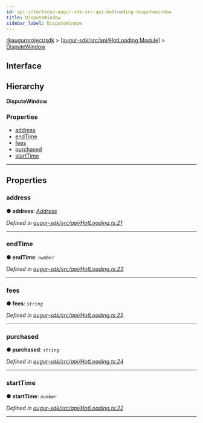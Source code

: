 ```yaml
---
id: api-interfaces-augur-sdk-src-api-hotloading-disputewindow
title: DisputeWindow
sidebar_label: DisputeWindow
---
```


[@augurproject/sdk](api-readme.md) > [[augur-sdk/src/api/HotLoading Module]](api-modules-augur-sdk-src-api-hotloading-module.md) > [DisputeWindow](api-interfaces-augur-sdk-src-api-hotloading-disputewindow.md)

## Interface

## Hierarchy

**DisputeWindow**

### Properties

* [address](api-interfaces-augur-sdk-src-api-hotloading-disputewindow.md#address)
* [endTime](api-interfaces-augur-sdk-src-api-hotloading-disputewindow.md#endtime)
* [fees](api-interfaces-augur-sdk-src-api-hotloading-disputewindow.md#fees)
* [purchased](api-interfaces-augur-sdk-src-api-hotloading-disputewindow.md#purchased)
* [startTime](api-interfaces-augur-sdk-src-api-hotloading-disputewindow.md#starttime)

---

## Properties

<a id="address"></a>

###  address

**● address**: *[Address](api-modules-augur-sdk-src-state-logs-types-module.md#address)*

*Defined in [augur-sdk/src/api/HotLoading.ts:21](https://github.com/AugurProject/augur/blob/3727cd4ec9/packages/augur-sdk/src/api/HotLoading.ts#L21)*

___
<a id="endtime"></a>

###  endTime

**● endTime**: *`number`*

*Defined in [augur-sdk/src/api/HotLoading.ts:23](https://github.com/AugurProject/augur/blob/3727cd4ec9/packages/augur-sdk/src/api/HotLoading.ts#L23)*

___
<a id="fees"></a>

###  fees

**● fees**: *`string`*

*Defined in [augur-sdk/src/api/HotLoading.ts:25](https://github.com/AugurProject/augur/blob/3727cd4ec9/packages/augur-sdk/src/api/HotLoading.ts#L25)*

___
<a id="purchased"></a>

###  purchased

**● purchased**: *`string`*

*Defined in [augur-sdk/src/api/HotLoading.ts:24](https://github.com/AugurProject/augur/blob/3727cd4ec9/packages/augur-sdk/src/api/HotLoading.ts#L24)*

___
<a id="starttime"></a>

###  startTime

**● startTime**: *`number`*

*Defined in [augur-sdk/src/api/HotLoading.ts:22](https://github.com/AugurProject/augur/blob/3727cd4ec9/packages/augur-sdk/src/api/HotLoading.ts#L22)*

___

